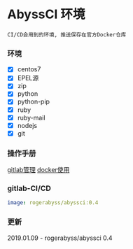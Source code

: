 # AbyssCI 环境

```
CI/CD会用到的环境, 推送保存在官方Docker仓库
```

### 环境

- [x] centos7
- [x] EPEL源
- [x] zip
- [x] python
- [x] python-pip
- [x] ruby
- [x] ruby-mail
- [x] nodejs
- [x] git

### 操作手册

[gitlab管理](http://rogerabyss.top/2019/02/19/Gitlab%E7%AE%A1%E7%90%86/)
[docker使用](http://rogerabyss.top/2018/05/14/docker%E7%AE%A1%E7%90%86mysql/)

### gitlab-CI/CD
```yml
image: rogerabyss/abyssci:0.4
```
### 更新
2019.01.09 - rogerabyss/abyssci   0.4
